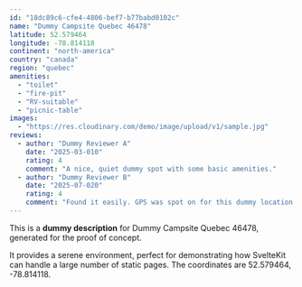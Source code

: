 ```yaml
---
id: "18dc89c6-cfe4-4806-bef7-b77babd0102c"
name: "Dummy Campsite Quebec 46478"
latitude: 52.579464
longitude: -78.814118
continent: "north-america"
country: "canada"
region: "quebec"
amenities:
  - "toilet"
  - "fire-pit"
  - "RV-suitable"
  - "picnic-table"
images:
  - "https://res.cloudinary.com/demo/image/upload/v1/sample.jpg"
reviews:
  - author: "Dummy Reviewer A"
    date: "2025-03-010"
    rating: 4
    comment: "A nice, quiet dummy spot with some basic amenities."
  - author: "Dummy Reviewer B"
    date: "2025-07-020"
    rating: 4
    comment: "Found it easily. GPS was spot on for this dummy location."
---
```


This is a **dummy description** for Dummy Campsite Quebec 46478, generated for the proof of concept.

It provides a serene environment, perfect for demonstrating how SvelteKit can handle a large number of static pages. The coordinates are 52.579464, -78.814118.
